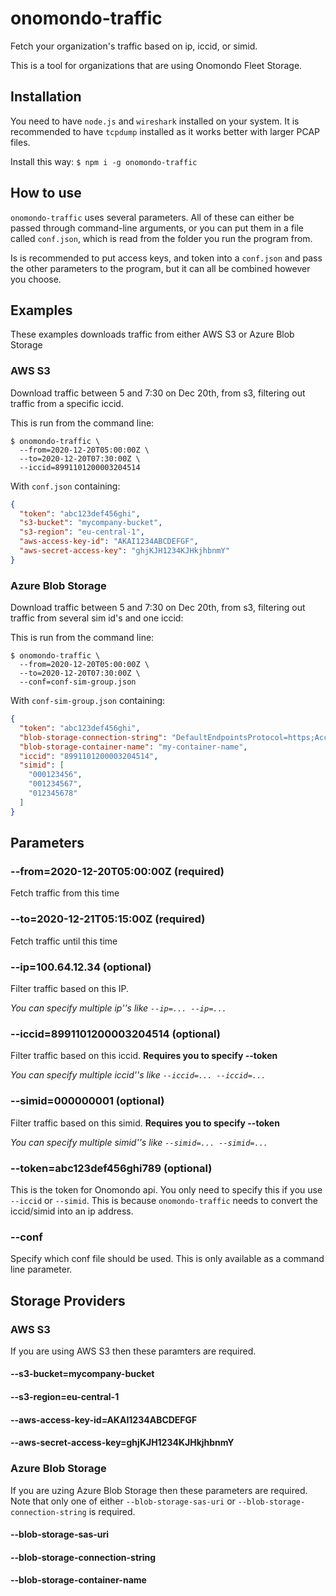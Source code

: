 # onomondo-traffic

Fetch your organization's traffic based on ip, iccid, or simid.

This is a tool for organizations that are using Onomondo Fleet Storage.

## Installation

You need to have `node.js` and `wireshark` installed on your system. It is recommended to have `tcpdump` installed as it works better with larger PCAP files.

Install this way: `$ npm i -g onomondo-traffic`

## How to use

`onomondo-traffic` uses several parameters. All of these can either be passed through command-line arguments, or you can put them in a file called `conf.json`, which is read from the folder you run the program from.

Is is recommended to put access keys, and token into a `conf.json` and pass the other parameters to the program, but it can all be combined however you choose.

## Examples

These examples downloads traffic from either AWS S3 or Azure Blob Storage

### AWS S3

Download traffic between 5 and 7:30 on Dec 20th, from s3, filtering out traffic from a specific iccid.

This is run from the command line:

```
$ onomondo-traffic \
  --from=2020-12-20T05:00:00Z \
  --to=2020-12-20T07:30:00Z \
  --iccid=8991101200003204514
```

With `conf.json` containing:

``` json
{
  "token": "abc123def456ghi",
  "s3-bucket": "mycompany-bucket",
  "s3-region": "eu-central-1",
  "aws-access-key-id": "AKAI1234ABCDEFGF",
  "aws-secret-access-key": "ghjKJH1234KJHkjhbnmY"
}
```

### Azure Blob Storage

Download traffic between 5 and 7:30 on Dec 20th, from s3, filtering out traffic from several sim id's and one iccid:

This is run from the command line:

```
$ onomondo-traffic \
  --from=2020-12-20T05:00:00Z \
  --to=2020-12-20T07:30:00Z \
  --conf=conf-sim-group.json
```

With `conf-sim-group.json` containing:

``` json
{
  "token": "abc123def456ghi",
  "blob-storage-connection-string": "DefaultEndpointsProtocol=https;AccountName=foobarbaz;AccountKey=a1b2c3;EndpointSuffix=core.windows.net",
  "blob-storage-container-name": "my-container-name",
  "iccid": "8991101200003204514",
  "simid": [
    "000123456",
    "001234567",
    "012345678"
  ]
}
```

## Parameters

### --from=2020-12-20T05:00:00Z (**required**)

Fetch traffic from this time

### --to=2020-12-21T05:15:00Z (**required**)

Fetch traffic until this time

### --ip=100.64.12.34 (optional)

Filter traffic based on this IP.

*You can specify multiple ip''s like `--ip=... --ip=...`*

### --iccid=8991101200003204514 (optional)

Filter traffic based on this iccid. **Requires you to specify --token**

*You can specify multiple iccid''s like `--iccid=... --iccid=...`*

### --simid=000000001 (optional)

Filter traffic based on this simid. **Requires you to specify --token**

*You can specify multiple simid''s like `--simid=... --simid=...`*

### --token=abc123def456ghi789 (optional)

This is the token for Onomondo api. You only need to specify this if you use `--iccid` or `--simid`. This is because `onomondo-traffic` needs to convert the iccid/simid into an ip address.

### --conf

Specify which conf file should be used. This is only available as a command line parameter.

## Storage Providers

### AWS S3

If you are using AWS S3 then these paramters are required.

#### --s3-bucket=mycompany-bucket
#### --s3-region=eu-central-1
#### --aws-access-key-id=AKAI1234ABCDEFGF
#### --aws-secret-access-key=ghjKJH1234KJHkjhbnmY

### Azure Blob Storage

If you are uzing Azure Blob Storage then these parameters are required. Note that only one of either `--blob-storage-sas-uri` or `--blob-storage-connection-string` is required.

#### --blob-storage-sas-uri
#### --blob-storage-connection-string
#### --blob-storage-container-name
